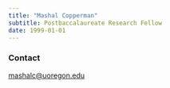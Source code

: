 ```yaml
---
title: "Mashal Copperman"
subtitle: Postbaccalaureate Research Fellow 
date: 1999-01-01
---
```


<!--more-->
### Contact
mashalc@uoregon.edu
